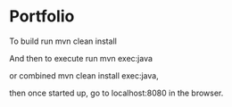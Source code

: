 # Portfolio

To build run mvn clean install

And then to execute run mvn exec:java

or combined mvn clean install exec:java,

then once started up, go to localhost:8080 in the browser.
